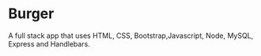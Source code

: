 # Burger
A full stack app that uses HTML, CSS, Bootstrap,Javascript, Node, MySQL, Express and Handlebars.
